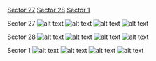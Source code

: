 [Sector 27](#sector27)
[Sector 28](#sector28)
[Sector 1](#sector1)

<a name = "sector27"></a>
Sector 27
![alt text](/tt/WASP-091_Sector_27/WASP-091_Sector_27_a_TimeSeries.png)
![alt text](/tt/WASP-091_Sector_27/WASP-091_Sector_27_b_FoldedLightCurve.png)
![alt text](/tt/WASP-091_Sector_27/WASP-091_Sector_27_b_IndividualTransitsWithFit.png)
![alt text](/tt/WASP-091_Sector_27/WASP-091_Sector_27_c_TimingResiduals.png)

<a name = "sector28"></a>
Sector 28
![alt text](/tt/WASP-091_Sector_28/WASP-091_Sector_28_a_TimeSeries.png)
![alt text](/tt/WASP-091_Sector_28/WASP-091_Sector_28_b_FoldedLightCurve.png)
![alt text](/tt/WASP-091_Sector_28/WASP-091_Sector_28_b_IndividualTransitsWithFit.png)
![alt text](/tt/WASP-091_Sector_28/WASP-091_Sector_28_c_TimingResiduals.png)

<a name = "sector1"></a>
Sector 1
![alt text](/tt/WASP-091_Sector_1/WASP-091_Sector_1_a_TimeSeries.png)
![alt text](/tt/WASP-091_Sector_1/WASP-091_Sector_1_b_FoldedLightCurve.png)
![alt text](/tt/WASP-091_Sector_1/WASP-091_Sector_1_b_IndividualTransitsWithFit.png)
![alt text](/tt/WASP-091_Sector_1/WASP-091_Sector_1_c_TimingResiduals.png)

